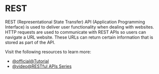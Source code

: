 # REST

REST (Representational State Transfer) API (Application Programming Interface) is used to deliver user functionality when dealing with websites. HTTP requests are used to communicate with REST APIs so users can navigate a URL website. These URLs can return certain information that is stored as part of the API.

Visit the following resources to learn more:

- [@official@Tutorial](https://go.dev/doc/tutorial/web-service-gin)
- [@video@RESTful APIs Series](https://youtube.com/playlist?list=PLzUGFf4GhXBL4GHXVcMMvzgtO8-WEJIoY)
